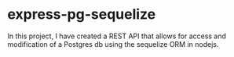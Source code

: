 # express-pg-sequelize
In this project, I have created a REST API that allows for access and modification of a Postgres db using the sequelize ORM in nodejs.
